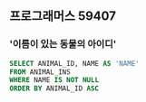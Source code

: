## 프로그래머스 59407
### '이름이 있는 동물의 아이디'
```sql
SELECT ANIMAL_ID, NAME AS 'NAME'
FROM ANIMAL_INS
WHERE NAME IS NOT NULL
ORDER BY ANIMAL_ID ASC
```